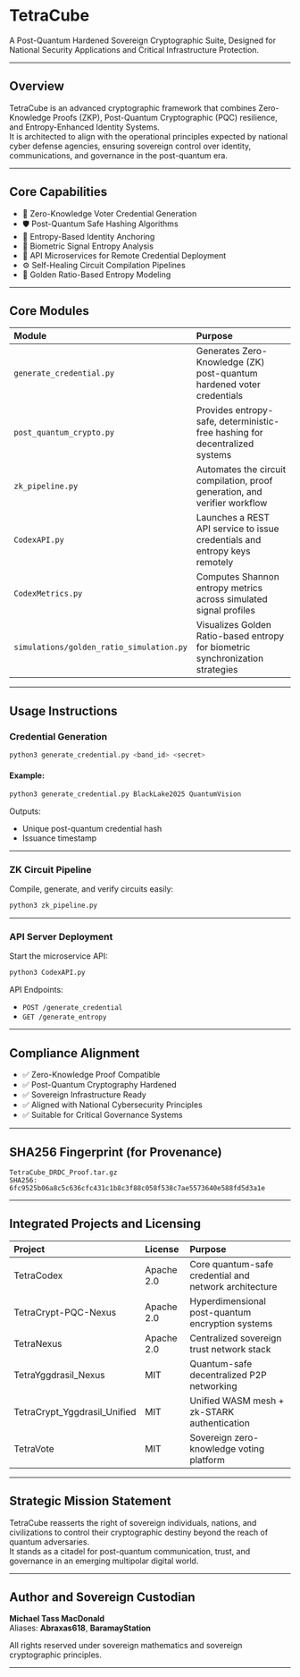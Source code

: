 # TetraCube

A Post-Quantum Hardened Sovereign Cryptographic Suite, Designed for National Security Applications and Critical Infrastructure Protection.

---

## Overview

TetraCube is an advanced cryptographic framework that combines Zero-Knowledge Proofs (ZKP), Post-Quantum Cryptographic (PQC) resilience, and Entropy-Enhanced Identity Systems.  
It is architected to align with the operational principles expected by national cyber defense agencies, ensuring sovereign control over identity, communications, and governance in the post-quantum era.

---

## Core Capabilities

- 🔐 Zero-Knowledge Voter Credential Generation
- 🛡 Post-Quantum Safe Hashing Algorithms
- 🌿 Entropy-Based Identity Anchoring
- 🧬 Biometric Signal Entropy Analysis
- 📡 API Microservices for Remote Credential Deployment
- ⚙️ Self-Healing Circuit Compilation Pipelines
- 🧠 Golden Ratio-Based Entropy Modeling

---

## Core Modules

| Module | Purpose |
|:-------|:--------|
| `generate_credential.py` | Generates Zero-Knowledge (ZK) post-quantum hardened voter credentials |
| `post_quantum_crypto.py` | Provides entropy-safe, deterministic-free hashing for decentralized systems |
| `zk_pipeline.py` | Automates the circuit compilation, proof generation, and verifier workflow |
| `CodexAPI.py` | Launches a REST API service to issue credentials and entropy keys remotely |
| `CodexMetrics.py` | Computes Shannon entropy metrics across simulated signal profiles |
| `simulations/golden_ratio_simulation.py` | Visualizes Golden Ratio-based entropy for biometric synchronization strategies |

---

## Usage Instructions

### Credential Generation

```bash
python3 generate_credential.py <band_id> <secret>
```

#### Example:

```bash
python3 generate_credential.py BlackLake2025 QuantumVision
```

Outputs:
- Unique post-quantum credential hash
- Issuance timestamp

---

### ZK Circuit Pipeline

Compile, generate, and verify circuits easily:

```bash
python3 zk_pipeline.py
```

---

### API Server Deployment

Start the microservice API:

```bash
python3 CodexAPI.py
```

API Endpoints:
- `POST /generate_credential`
- `GET /generate_entropy`

---

## Compliance Alignment

- ✅ Zero-Knowledge Proof Compatible
- ✅ Post-Quantum Cryptography Hardened
- ✅ Sovereign Infrastructure Ready
- ✅ Aligned with National Cybersecurity Principles
- ✅ Suitable for Critical Governance Systems

---

## SHA256 Fingerprint (for Provenance)

```
TetraCube_DRDC_Proof.tar.gz
SHA256: 6fc9525b06a8c5c636cfc431c1b8c3f88c058f538c7ae5573640e588fd5d3a1e
```

---

## Integrated Projects and Licensing

| Project | License | Purpose |
|:--------|:--------|:--------|
| TetraCodex | Apache 2.0 | Core quantum-safe credential and network architecture |
| TetraCrypt-PQC-Nexus | Apache 2.0 | Hyperdimensional post-quantum encryption systems |
| TetraNexus | Apache 2.0 | Centralized sovereign trust network stack |
| TetraYggdrasil_Nexus | MIT | Quantum-safe decentralized P2P networking |
| TetraCrypt_Yggdrasil_Unified | MIT | Unified WASM mesh + zk-STARK authentication |
| TetraVote | MIT | Sovereign zero-knowledge voting platform |

---

## Strategic Mission Statement

TetraCube reasserts the right of sovereign individuals, nations, and civilizations to control their cryptographic destiny beyond the reach of quantum adversaries.  
It stands as a citadel for post-quantum communication, trust, and governance in an emerging multipolar digital world.

---

## Author and Sovereign Custodian

**Michael Tass MacDonald**  
Aliases: **Abraxas618**, **BaramayStation**

All rights reserved under sovereign mathematics and sovereign cryptographic principles.

---

